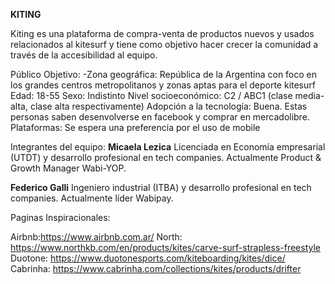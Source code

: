 
**KITING**

Kiting es una plataforma de compra-venta de productos nuevos y usados relacionados al kitesurf y tiene como objetivo hacer crecer la comunidad a través de la accesibilidad al equipo. 


Público Objetivo:
-Zona geográfica: República de la Argentina con foco en los grandes centros metropolitanos y zonas aptas para el deporte kitesurf
Edad: 18-55
Sexo: Indistinto
Nivel socioeconómico: C2 / ABC1 (clase media-alta, clase alta respectivamente)
Adopción a la tecnología: Buena. Estas personas saben desenvolverse en facebook y comprar en mercadolibre.
Plataformas: Se espera una preferencia por el uso de mobile


Integrantes del equipo: 
**Micaela Lezica**
Licenciada en Economía empresarial (UTDT) y desarrollo profesional en tech companies. Actualmente Product & Growth Manager Wabi-YOP.


**Federico Galli**
Ingeniero industrial (ITBA) y desarrollo profesional en tech companies. Actualmente líder Wabipay. 

Paginas Inspiracionales:

Airbnb:https://www.airbnb.com.ar/
North: https://www.northkb.com/en/products/kites/carve-surf-strapless-freestyle
Duotone: https://www.duotonesports.com/kiteboarding/kites/dice/
Cabrinha: https://www.cabrinha.com/collections/kites/products/drifter
